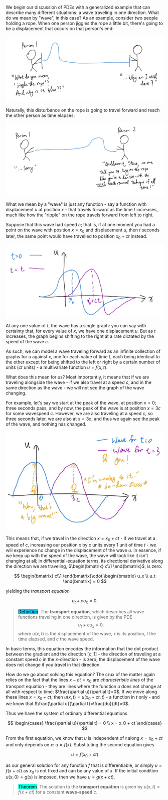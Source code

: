 
We begin our discussion of PDEs with a generalized example that can describe many different situations: a wave traveling in one direction. What do we mean by "wave", in this case? As an example, consider two people holding a rope. When one person jiggles the rope a little bit, there's going to be a displacement that occurs on that person's end:

![](assets/images/DE-ch4-transportequation-1.jpg)

Naturally, this disturbance on the rope is going to travel forward and reach the other person as time elapses:

![](assets/images/DE-ch4-transport2.jpg)

What we mean by a "wave" is just any function - say a function with displacement $u$ at position $x$ - that travels forward as the time $t$ increases, much like how the "ripple" on the rope travels forward from left to right. 

Suppose that this wave had speed $c$; that is, if at one moment you had a point on the wave with position $x=x_0$ and displacement $u$, then $t$ seconds later, the same point would have travelled to position $x_0 + ct$ instead. 

![](assets/images/DE-ch4-transport3.jpg)

At any one value of $t$, the wave has a single graph: you can say with certainty that, for every value of $x$, we have one displacement $u$. But as $t$ increases, the graph begins shifting to the right at a rate dictated by the speed of the wave $c$. 

As such, we can model a wave traveling forward as an infinite collection of graphs for $u$ against $x$, one for each value of time $t$, each being identical to the other except for being shifted to the left or right by a certain number of units ($ct$ units) - a multivariate function $u = f(x,t)$. 

What does this mean for us? Most importantly, it means that if we are traveling alongside the wave - if we also travel at a speed $c$, and in the same direction as the wave - we will not see the graph of the wave changing.

For example, let's say we start at the peak of the wave, at position $x=0$; three seconds pass, and by now, the peak of the wave is at position $x=3c$ for some wavespeed $c$. However, we are also traveling at a speed $c$, so three seconds later, we are also at $x=3c$; and thus we again see the peak of the wave, and nothing has changed. 

![](assets/images/DE-ch4-transport4.jpg)

This means that, if we travel in the direction $x = x_0 + ct$ - if we travel at a speed of $c$, increasing our position $x$ by $c$ units every 1 unit of time $t$ - we will experience no change in the displacement of the wave $u$. In essence, if we keep up with the speed of the wave, the wave will look like it isn't changing at all; in differential-equation terms, its directional derivative along the direction we are traveling, $\begin{bmatrix}    c\\1
\end{bmatrix}$, is zero:

$$
\begin{bmatrix}
            c\\1
        \end{bmatrix}\cdot \begin{bmatrix}
            u_x \\ u_t
        \end{bmatrix} = 0
$$

yielding the *transport equation*

$$
u_t+cu_x=0.
$$

> <span style="background-color: #03cafc; color: black;">Definition</span>. The **transport equation**, which describes all wave functions traveling in one direction, is given by the PDE
$$
u_t+cu_x=0.
$$
> where $u(x,t)$ is the displacement of the wave, $x$ is its position, $t$ the time elapsed, and $c$ the wave speed.

In basic terms, this equation encodes the information that the dot product between the gradient and the direction $[c,1]$ - the direction of traveling at a constant speed $c$ in the $x$-direction - is zero; the displacement of the wave does not change if you travel in that direction.

How do we go about solving this equation? The crux of the matter again relies on the fact that the lines $x-ct=x_0$ are *characteristic lines* of the transport equation - they are lines where the function $u$ does not change at all with respect to time: $\frac{\partial u}{\partial t}=0$. If we move along these lines $x = x_0 + ct$, then $u(x,t)=u(x_0+ct, t)$ - a function in $t$ only - and we know that $\frac{\partial u}{\partial t}=\frac{du}{dt}=0$.

Thus we have the system of ordinary differential equations 

$$
\begin{cases}
        \frac{\partial u}{\partial t} = 0 \\
        x = x_0 + ct
    \end{cases}
$$

From the first equation, we know that $u$ is independent of $t$ along $x = x_0 + ct$ and only depends on $x$: $u = f(x)$. Substituting the second equation gives 

$$
u=f(x_0+ct)
$$

as our general solution for any function $f$ that is differentiable, or simply $u=f(x+ct)$ as $x_0$ is not fixed and can be any value of $x$. If the initial condition $u(x,0)=g(x)$ is imposed, then we have $u=g(x+ct)$.

> <span style="background-color: #12ffd7; color: black;">Theorem</span>. The solution to the **transport equation** is given by $u(x,t) = f(x+ct)$ for a constant **wave-speed** $c$.





